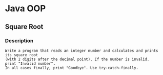 # Java OOP

## Square Root

### Description
    Write a program that reads an integer number and calculates and prints its square root 
    (with 2 digits after the decimal point). If the number is invalid, print "Invalid number". 
    In all cases finally, print "Goodbye". Use try-catch-finally.